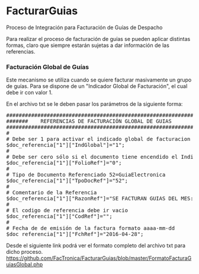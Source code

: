 # FacturarGuias
Proceso de Integración para Facturación de Guías de Despacho

Para realizar el proceso de facturación de guías se pueden aplicar distintas formas, claro que siempre estarán sujetas a dar información de las referencias.

<h3>Facturación Global de Guías</h3>
Este mecanismo se utiliza cuando se quiere facturar masivamente un grupo de guías.
Para se dispone de un "Indicador Global de Facturación", el cual debe ir con valor 1.

En el archivo txt se le deben pasar los parámetros de la siguiente forma:

<pre>
##############################################################                                                 
#######    REFERENCIAS DE FACTURACIÓN GLOBAL DE GUIAS                                                                                
##############################################################
#
# Debe ser 1 para activar el indicado global de facturacion de guias
$doc_referencia["1"]["IndGlobal"]="1";    
#
# Debe ser cero sólo si el documento tiene encendido el Indicador de referencia global.
$doc_referencia["1"]["FolioRef"]="0";                                                  
#
# Tipo de Documento Referenciado 52=GuiaElectronica
$doc_referencia["1"]["TpoDocRef"]="52"; 
#
# Comentario de la Referencia
$doc_referencia["1"]["RazonRef"]="SE FACTURAN GUIAS DEL MES: 3333 - 3334 3337 - 3343";                                                           
#
# El codigo de referencia debe ir vacio
$doc_referencia["1"]["CodRef"]="";
#
# Fecha de de emisión de la factura formato aaaa-mm-dd
$doc_referencia["1"]["FchRef"]="2016-04-28";   
</pre>

Desde el siguiente link podrá ver el formato completo del archivo txt para dicho proceso.
<br>https://github.com/FacTronica/FacturarGuias/blob/master/FormatoFacturaGuiasGlobal.php
